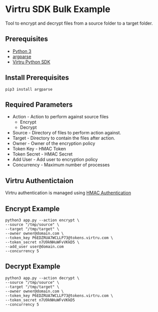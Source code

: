 # Virtru SDK Bulk Example
Tool to encrypt and decrypt files from a source folder to a target folder.

## Prerequisites
- [Python 3](https://www.python.org/downloads/)
- [argparse](https://docs.python.org/3/library/argparse.html)
- [Virtru Python SDK](https://developer.virtru.com/docs/getting-started-python)


## Install Prerequisites
```
pip3 install argparse
```

## Required Parameters
* Action - Action to perform against source files
    * Encrypt
    * Decrypt
* Source - Directory of files to perform action against.
* Target - Directory to contain the files after action.
* Owner - Owner of the encryption policy
* Token Key - HMAC Token
* Token Secret - HMAC Secret
* Add User - Add user to encryption policy
* Concurrency - Maximum number of processes


## Virtru Authentictaion
Virtru authentication is managed using [HMAC Authentication](https://developer.virtru.com/docs/how-to-add-authentication#section-2-hmac-token-and-secret)


## Encrypt Example
```
python3 app.py --action encrypt \
--source "/tmp/source" \
--target "/tmp/target" \
--owner owner@domain.com \
--token_key P6EDZRUA7WCLLP73@tokens.virtru.com \
--token_secret n7U9kNHuWFvVKkD5 \
--add_user user@domain.com
--concurrency 5
```

## Decrypt Example
```
python3 app.py --action decrypt \
--source "/tmp/source" \
--target "/tmp/target" \
--owner owner@domain.com \
--token_key P6EDZRUA7WCLLP73@tokens.virtru.com \
--token_secret n7U9kNHuWFvVKkD5
--concurrency 5
```
